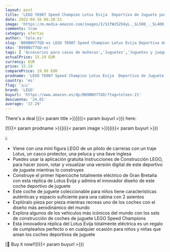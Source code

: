 ```yaml
---
layout: post
title: 'LEGO 76907 Speed Champion Lotus Evija  Deportivo de Juguete para Niños  Réplica de Coche Coleccionable con Mini Figura de Conductor  Colección 2022'
date: 2022-04-16 06:28:51
image: 'https://m.media-amazon.com/images/I/51fWz5ZX4yL._SL500_._SL400_.jpg'
comments: true
category: ofertas
author: 'tole.es'
slug: 'B09BNV77GD-es LEGO 76907 Speed Champion Lotus Evija Deportivo de Juguete...'
sku: 'B09BNV77GD-es'
tags: [ 'Accesorios para casas de muñecas','Juguetes','Juguetes y juegos','Muñecas y accesorios','lego','🇪🇸', ]
actualPrice: 15.19 EUR
currency: EUR
price: 15.19
comparePrice: 19.99 EUR
prodname: 'LEGO 76907 Speed Champion Lotus Evija  Deportivo de Juguete para Niños  Réplica de Coche Coleccionable con Mini Figura de Conductor  Colección 2022'
country: 'es'
flag: '🇪🇸'
brand: 'LEGO'
buyurl: 'https://www.amazon.es/dp/B09BNV77GD/?tag=tolees-21'
descuento: '24.01'
average: '17.29'
---
```


There's a deal [{{< param title >}}]({{< param buyurl >}})  here:

[![{{< param prodname >}}]({{< param image >}})]({{< param buyurl >}})

ℹ️:

- Viene con una mini figura LEGO de un piloto de carreras con un traje Lotus, un casco protector, una peluca y una llave inglesa
- Puedes usar la aplicación gratuita Instrucciones de Construcción LEGO, para hacer zoom, rotar y visualizar una versión digital de este deportivo de juguete mientras lo construyes
- Construye el primer hipercoche totalmente eléctrico de Gran Bretaña con esta réplica de Lotus Evija y admira el innovador diseño de este coche deportivo de juguete
- Este coche de juguete coleccionable para niños tiene características auténticas y espacio suficiente para una cabina con 2 asientos
- Explóralo pieza por pieza mientras recreas uno de los coches con el diseño más aerodinámico del mundo
- Explora algunos de los vehículos más icónicos del mundo con los sets de construcción de coches de juguete LEGO Speed Champions
- Esta innovadora réplica del Lotus Evija totalmente eléctrica es un regalo de cumpleaños perfecto o en cualquier ocasión para niños y niñas que aman los coches deportivos de juguete

[🛒 Buy it now!!]({{< param buyurl >}})

